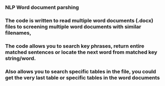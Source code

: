 ### NLP Word document parshing

### The code is written to read multiple word documents (.docx) files to screening multiple word documents with similar filenames, 
### The code allows you to search key phrases, return entire matched sentences or locate the next word from matched key string/word.
### Also allows you to search specific tables in the file, you could get the very last table or specific tables in the word documents
